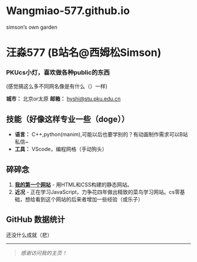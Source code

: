# Wangmiao-577.github.io
simson‘s own garden
# 汪淼577 (B站名@西姆松Simson)

### PKUcs小灯，喜欢做各种public的东西
(感觉搞这么多不同网名像是有什么（）一样)

**城市：** 北京or太原
**邮箱：** hyshi@stu.pku.edu.cn

##  技能（好像这样专业一些（doge））
- **语言：** C++,python(manim),可能以后也要学别的？有动画制作需求可以B站私信~
- **工具：** VScode，编程网格（手动狗头）

##  碎碎念
1. **[我的第一个网站](https://wangmiao-577.github.io/my-first-site)** - 用HTML和CSS构建的静态网站。
2. **近况** - 正在学习JavaScript，力争花四年做出精致的菜鸟学习网站。cs零基础，想给看到这个网站的后来者增加一些经验（或乐子）

##  GitHub 数据统计
还没什么成就（悲）

---
> *感谢访问我的主页！*
